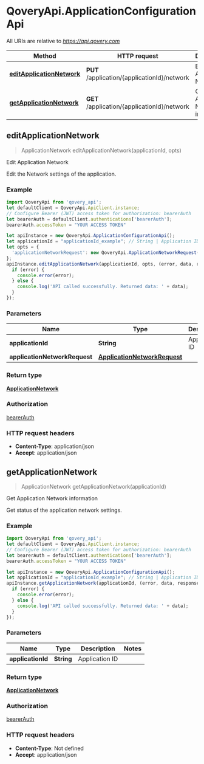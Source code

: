 # QoveryApi.ApplicationConfigurationApi

All URIs are relative to *https://api.qovery.com*

Method | HTTP request | Description
------------- | ------------- | -------------
[**editApplicationNetwork**](ApplicationConfigurationApi.md#editApplicationNetwork) | **PUT** /application/{applicationId}/network | Edit Application Network
[**getApplicationNetwork**](ApplicationConfigurationApi.md#getApplicationNetwork) | **GET** /application/{applicationId}/network | Get Application Network information



## editApplicationNetwork

> ApplicationNetwork editApplicationNetwork(applicationId, opts)

Edit Application Network

Edit the Network settings of the application.

### Example

```javascript
import QoveryApi from 'qovery_api';
let defaultClient = QoveryApi.ApiClient.instance;
// Configure Bearer (JWT) access token for authorization: bearerAuth
let bearerAuth = defaultClient.authentications['bearerAuth'];
bearerAuth.accessToken = "YOUR ACCESS TOKEN"

let apiInstance = new QoveryApi.ApplicationConfigurationApi();
let applicationId = "applicationId_example"; // String | Application ID
let opts = {
  'applicationNetworkRequest': new QoveryApi.ApplicationNetworkRequest() // ApplicationNetworkRequest | 
};
apiInstance.editApplicationNetwork(applicationId, opts, (error, data, response) => {
  if (error) {
    console.error(error);
  } else {
    console.log('API called successfully. Returned data: ' + data);
  }
});
```

### Parameters


Name | Type | Description  | Notes
------------- | ------------- | ------------- | -------------
 **applicationId** | **String**| Application ID | 
 **applicationNetworkRequest** | [**ApplicationNetworkRequest**](ApplicationNetworkRequest.md)|  | [optional] 

### Return type

[**ApplicationNetwork**](ApplicationNetwork.md)

### Authorization

[bearerAuth](../README.md#bearerAuth)

### HTTP request headers

- **Content-Type**: application/json
- **Accept**: application/json


## getApplicationNetwork

> ApplicationNetwork getApplicationNetwork(applicationId)

Get Application Network information

Get status of the application network settings.

### Example

```javascript
import QoveryApi from 'qovery_api';
let defaultClient = QoveryApi.ApiClient.instance;
// Configure Bearer (JWT) access token for authorization: bearerAuth
let bearerAuth = defaultClient.authentications['bearerAuth'];
bearerAuth.accessToken = "YOUR ACCESS TOKEN"

let apiInstance = new QoveryApi.ApplicationConfigurationApi();
let applicationId = "applicationId_example"; // String | Application ID
apiInstance.getApplicationNetwork(applicationId, (error, data, response) => {
  if (error) {
    console.error(error);
  } else {
    console.log('API called successfully. Returned data: ' + data);
  }
});
```

### Parameters


Name | Type | Description  | Notes
------------- | ------------- | ------------- | -------------
 **applicationId** | **String**| Application ID | 

### Return type

[**ApplicationNetwork**](ApplicationNetwork.md)

### Authorization

[bearerAuth](../README.md#bearerAuth)

### HTTP request headers

- **Content-Type**: Not defined
- **Accept**: application/json

